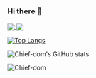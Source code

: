 ### Hi there 👋

<a href="https://github.com/Chief-dom/github-readme-stats">
  <img align="center" src="https://github-readme-stats.vercel.app/api/pin/?username=Chief-dom&repo=github-readme-stats" />
</a>
<a href="https://github.com/Chief-dom/Predict_Future_Sales">
  <img align="center" src="https://github-readme-stats.vercel.app/api/pin/?username=Chief-dom&repo=Predict_Future_Sales" />
</a>

[![Top Langs](https://github-readme-stats.vercel.app/api/top-langs/?username=Chief-dom&langs_count=4)](https://github.com/Chief-dom/github-readme-stats)

![Chief-dom's GitHub stats](https://github-readme-stats.vercel.app/api?username=Chief-dom&show_icons=true&theme=radical)


![Chief-dom](https://img.shields.io/badge/<WORD_ON_LEFT>-<WORD_ON_RIGHT>-informational?style=flat&logo=<LOGO_NAME>&logoColor=white&color=2bbc8a)


<!--
**Chief-dom/Chief-dom** is a ✨ _special_ ✨ repository because its `README.md` (this file) appears on your GitHub profile.


Here are some ideas to get you started:

- 🔭 I’m currently working on ...
- 🌱 I’m currently learning ...
- 👯 I’m looking to collaborate on ...
- 🤔 I’m looking for help with ...
- 💬 Ask me about ...
- 📫 How to reach me: ...
- 😄 Pronouns: ...
- ⚡ Fun fact: ...
-->
